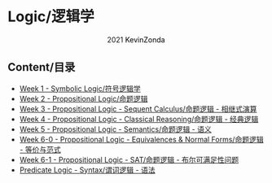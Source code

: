 # Logic/逻辑学

<center>
<span>2021</span>
<a style="text-decoration:none; color: black;" href="https://github.com/KevinZonda">KevinZonda</a>
</center>

## Content/目录

- [Week 1 - Symbolic Logic/符号逻辑学](Week1.md)
- [Week 2 - Propositional Logic/命题逻辑](Week2.md)
- [Week 3 - Propositional Logic - Sequent Calculus/命题逻辑 - 相继式演算](Week3.md)
- [Week 4 - Propositional Logic - Classical Reasoning/命题逻辑 - 经典逻辑](Week4.md)
- [Week 5 - Propositional Logic - Semantics/命题逻辑 - 语义](Week5.md)
- [Week 6-0 - Propositional Logic - Equivalences & Normal Forms/命题逻辑 - 等价与范式](Week6-0.md)
- [Week 6-1 - Propositional Logic - SAT/命题逻辑 - 布尔可满足性问题](Week6-1.md)
- [Predicate Logic - Syntax/谓词逻辑 - 语法](Week7.md)